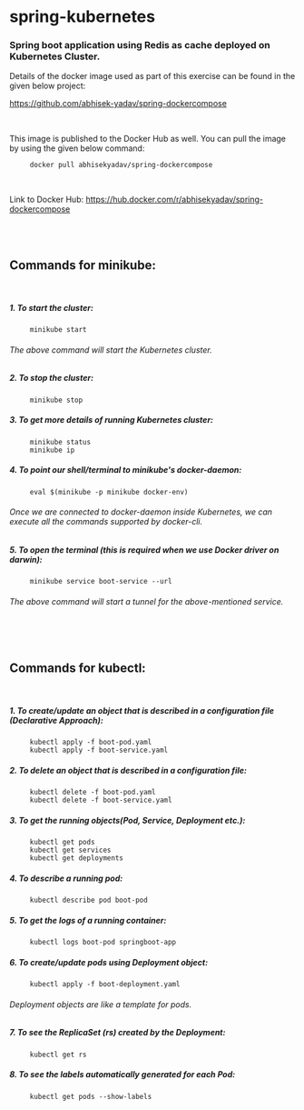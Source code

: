 # spring-kubernetes

### Spring boot application using Redis as cache deployed on Kubernetes Cluster.

Details of the docker image used as part of this exercise can be found in the given below project:

https://github.com/abhisek-yadav/spring-dockercompose

<br/>

This image is published to the Docker Hub as well. You can pull the image by using the given below command:

         docker pull abhisekyadav/spring-dockercompose

<br/>

Link to Docker Hub: https://hub.docker.com/r/abhisekyadav/spring-dockercompose

<br/>
<br/>

## Commands for minikube:
<br/>

##### 1. To start the cluster:

         minikube start

###### The above command will start the Kubernetes cluster. 

##### 2. To stop the cluster:

         minikube stop


##### 3. To get more details of running Kubernetes cluster:

         minikube status
         minikube ip


##### 4. To point our shell/terminal to minikube's docker-daemon:

         eval $(minikube -p minikube docker-env)

###### Once we are connected to docker-daemon inside Kubernetes, we can execute all the commands supported by docker-cli. 


##### 5. To open the terminal (this is required when we use Docker driver on darwin):

         minikube service boot-service --url

###### The above command will start a tunnel for the above-mentioned service.

<br/>
<br/>

## Commands for kubectl:
<br/>

##### 1. To create/update an object that is described in a configuration file (Declarative Approach):

         kubectl apply -f boot-pod.yaml
         kubectl apply -f boot-service.yaml
       
         
##### 2. To delete an object that is described in a configuration file:
         
         kubectl delete -f boot-pod.yaml
         kubectl delete -f boot-service.yaml
         
        
##### 3. To get the running objects(Pod, Service, Deployment etc.):

         kubectl get pods
         kubectl get services
         kubectl get deployments


##### 4. To describe a running pod:

         kubectl describe pod boot-pod


##### 5. To get the logs of a running container:

         kubectl logs boot-pod springboot-app
         
         
##### 6. To create/update pods using Deployment object:

         kubectl apply -f boot-deployment.yaml
         
###### Deployment objects are like a template for pods.


##### 7. To see the ReplicaSet (rs) created by the Deployment:

         kubectl get rs
         
         
##### 8. To see the labels automatically generated for each Pod:

         kubectl get pods --show-labels         
